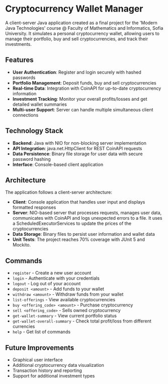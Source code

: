 # Cryptocurrency Wallet Manager

A client-server Java application created as a final project for the 'Modern Java Technologies' course @ Faculty of Mathematics and Informatics, Sofia University. It simulates a personal cryptocurrency wallet, allowing users to manage their portfolio, buy and sell cryptocurrencies, and track their investments.

## Features

- **User Authentication**: Register and login securely with hashed passwords
- **Portfolio Management**: Deposit funds, buy and sell cryptocurrencies
- **Real-time Data**: Integration with CoinAPI for up-to-date cryptocurrency information
- **Investment Tracking**: Monitor your overall profits/losses and get detailed wallet summaries
- **Multi-user Support**: Server can handle multiple simultaneous client connections

## Technology Stack

- **Backend**: Java with NIO for non-blocking server implementation
- **API Integration**: java.net.HttpClient for REST CoinAPI requests
- **Data Persistence**: Binary file storage for user data with secure password hashing
- **Interface**: Console-based client application

## Architecture

The application follows a client-server architecture:

- **Client**: Console application that handles user input and displays formatted responses
- **Server**: NIO-based server that processes requests, manages user data, communicates with CoinAPI and logs unexpected errors to a file. It uses a ScheduledExecutorServices to update the prices of the cryptocurrencies
- **Data Storage**: Binary files to persist user information and wallet data
- **Unit Tests**: The project reaches 70% coverage with JUnit 5 and Mockito. 

## Commands

- `register` - Create a new user account
- `login` - Authenticate with your credentials
- `logout` - Log out of your account
- `deposit <amount>` - Add funds to your wallet
- `withdraw <amount>` - Withdraw funds from your wallet
- `list-offerings` - View available cryptocurrencies
- `buy <offering_code> <amount>` - Purchase cryptocurrency
- `sell <offering_code>` - Sells owned cryptocurrency
- `get-wallet-summary` - View current portfolio status
- `get-wallet-overall-summary` - Check total profit/loss from different currencies
- `help` - Get list of commands

## Future Improvements

- Graphical user interface
- Additional cryptocurrency data visualization
- Transaction history and reporting
- Support for additional investment types

